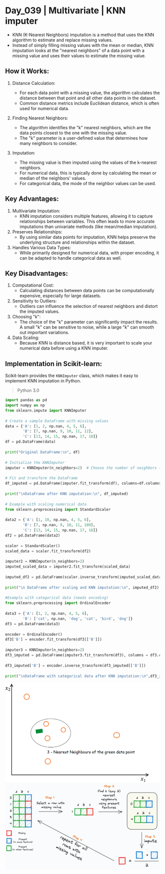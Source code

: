 # Day_039 | Multivariate | KNN imputer
- KNN (K-Nearest Neighbors) imputation is a method that uses the KNN algorithm to estimate and replace missing values.
- Instead of simply filling missing values with the mean or median, KNN imputation looks at the "nearest neighbors" of a data point with a missing value and uses their values to estimate the missing value.

## How it Works:
1. Distance Calculation:
    - For each data point with a missing value, the algorithm calculates the distance between that point and all other data points in the dataset.
    - Common distance metrics include Euclidean distance, which is often used for numerical data.

2. Finding Nearest Neighbors:
    - The algorithm identifies the "k" nearest neighbors, which are the data points closest to the one with the missing value.
   - The "k" parameter is a user-defined value that determines how many neighbors to consider.

3. Imputation:
    - The missing value is then imputed using the values of the k-nearest neighbors.
    - For numerical data, this is typically done by calculating the mean or median of the neighbors' values.
    - For categorical data, the mode of the neighbor values can be used.
  
## Key Advantages:
1. Multivariate Imputation:
    - KNN imputation considers multiple features, allowing it to capture relationships between variables. This often leads to more accurate imputations than univariate methods (like mean/median imputation).
2. Preserves Relationships:
    - By using similar data points for imputation, KNN helps preserve the underlying structure and relationships within the dataset.
3. Handles Various Data Types:
    - While primarily designed for numerical data, with proper encoding, it can be adapted to handle categorical data as well.

## Key Disadvantages:
1. Computational Cost:
    - Calculating distances between data points can be computationally expensive, especially for large datasets.
2. Sensitivity to Outliers:
    - Outliers can influence the selection of nearest neighbors and distort the imputed values.
3. Choosing "k":
    - The choice of the "k" parameter can significantly impact the results. A small "k" can be sensitive to noise, while a large "k" can smooth out important variations.
4. Data Scaling:
    - Because KNN is distance based, it is very important to scale your numerical data before using a KNN imputer.


## Implementation in Scikit-learn:
Scikit-learn provides the `KNNImputer` class, which makes it easy to implement KNN imputation in Python.

> Python 3.0
```python
import pandas as pd
import numpy as np
from sklearn.impute import KNNImputer

# Create a sample DataFrame with missing values
data = {'A': [1, 2, np.nan, 4, 5, 6],
        'B': [7, np.nan, 9, 10, 11, 12],
        'C': [13, 14, 15, np.nan, 17, 18]}
df = pd.DataFrame(data)

print("Original DataFrame:\n", df)

# Initialize the KNNImputer
imputer = KNNImputer(n_neighbors=2)  # Choose the number of neighbors (k)

# Fit and transform the DataFrame
df_imputed = pd.DataFrame(imputer.fit_transform(df), columns=df.columns)

print("\nDataFrame after KNN imputation:\n", df_imputed)

# Example with scaling numerical data
from sklearn.preprocessing import StandardScaler

data2 = {'A': [1, 10, np.nan, 4, 5, 6],
        'B': [7, np.nan, 9, 10, 11, 100],
        'C': [13, 14, 15, np.nan, 17, 18]}
df2 = pd.DataFrame(data2)

scaler = StandardScaler()
scaled_data = scaler.fit_transform(df2)

imputer2 = KNNImputer(n_neighbors=2)
imputed_scaled_data = imputer2.fit_transform(scaled_data)

imputed_df2 = pd.DataFrame(scaler.inverse_transform(imputed_scaled_data), columns = df2.columns)

print("\n DataFrame after scaling and KNN imputation:\n", imputed_df2)

#Example with categorical data (needs encoding)
from sklearn.preprocessing import OrdinalEncoder

data3 = {'A': [1, 2, np.nan, 4, 5, 6],
        'B': ['cat', np.nan, 'dog', 'cat', 'bird', 'dog']}
df3 = pd.DataFrame(data3)

encoder = OrdinalEncoder()
df3['B'] = encoder.fit_transform(df3[['B']])

imputer3 = KNNImputer(n_neighbors=2)
df3_imputed = pd.DataFrame(imputer3.fit_transform(df3), columns = df3.columns)

df3_imputed['B'] = encoder.inverse_transform(df3_imputed[['B']])

print("\nDataFrame with categorical data after KNN imputation:\n",df3_imputed)
```

![image](assets/1.png)
![image](assets/2.png)